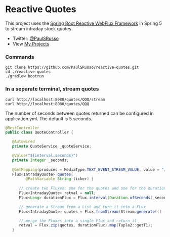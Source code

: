 # Reactive Quotes
This project uses the [Spring Boot Reactive WebFlux Framework](http://docs.spring.io/spring-framework/docs/5.0.0.BUILD-SNAPSHOT/spring-framework-reference/html/web-reactive.html) in Spring 5 to stream intraday stock quotes.  
* Twitter: [@PaulSRusso](https://twitter.com/@PaulSRusso)
* View [My Projects](https://paulsrusso.github.io/docs)

### Commands
```ShellSession
git clone https://github.com/PaulSRusso/reactive-quotes.git  
cd ./reactive-quotes
./gradlew bootrun
```
### In a separate terminal, stream quotes
```ShellSession
curl http://localhost:8080/quotes/QQQ/stream
curl http://localhost:8080/quotes/QQQ
```

The number of seconds between quotes returned can be configured in application.yml. The default is 5 seconds.
```Java
@RestController
public class QuoteController {

   @Autowired
   private QuoteService _quoteService;

   @Value("${interval.seconds}")
   private Integer _seconds;
   
   @GetMapping(produces = MediaType.TEXT_EVENT_STREAM_VALUE, value = "/quotes/{ticker}" )
   Flux<IntradayQuote> quotes(
         @PathVariable String ticker) {
    
      // create two Fluxes; one for the quotes and one for the duration 
      Flux<IntradayQuote> retval = null;
      Flux<Long> durationFlux = Flux.interval(Duration.ofSeconds(_seconds));

      // generate a Stream from a List and turn it into a FLux
      Flux<IntradayQuote> quotes = Flux.fromStream(Stream.generate(() -> _quoteService.collect(ticker)));

      // merge the Fluxes into a single Flux and return it  
      retval = Flux.zip(quotes, durationFlux).map(Tuple2::getT1);
   }
```




